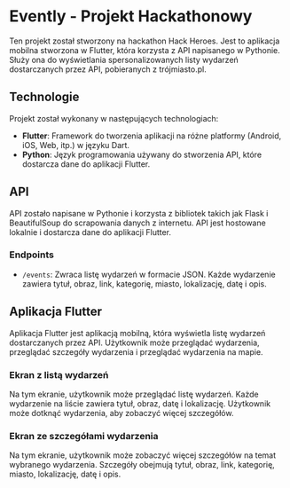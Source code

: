 # Evently - Projekt Hackathonowy

Ten projekt został stworzony na hackathon Hack Heroes. Jest to aplikacja mobilna stworzona w Flutter, która korzysta z API napisanego w Pythonie.<br>
Służy ona do wyświetlania spersonalizowanych listy wydarzeń dostarczanych przez API, pobieranych z trójmiasto.pl.

## Technologie

Projekt został wykonany w następujących technologiach:

- **Flutter**: Framework do tworzenia aplikacji na różne platformy (Android, iOS, Web, itp.) w języku Dart.
- **Python**: Język programowania używany do stworzenia API, które dostarcza dane do aplikacji Flutter.

## API

API zostało napisane w Pythonie i korzysta z bibliotek takich jak Flask i BeautifulSoup do scrapowania danych z internetu. API jest hostowane lokalnie i dostarcza dane do aplikacji Flutter.

### Endpoints

- `/events`: Zwraca listę wydarzeń w formacie JSON. Każde wydarzenie zawiera tytuł, obraz, link, kategorię, miasto, lokalizację, datę i opis.

## Aplikacja Flutter

Aplikacja Flutter jest aplikacją mobilną, która wyświetla listę wydarzeń dostarczanych przez API. Użytkownik może przeglądać wydarzenia, przeglądać szczegóły wydarzenia i przeglądać wydarzenia na mapie.


### Ekran z listą wydarzeń

Na tym ekranie, użytkownik może przeglądać listę wydarzeń. Każde wydarzenie na liście zawiera tytuł, obraz, datę i lokalizację. Użytkownik może dotknąć wydarzenia, aby zobaczyć więcej szczegółów.

### Ekran ze szczegółami wydarzenia

Na tym ekranie, użytkownik może zobaczyć więcej szczegółów na temat wybranego wydarzenia. Szczegóły obejmują tytuł, obraz, link, kategorię, miasto, lokalizację, datę i opis.